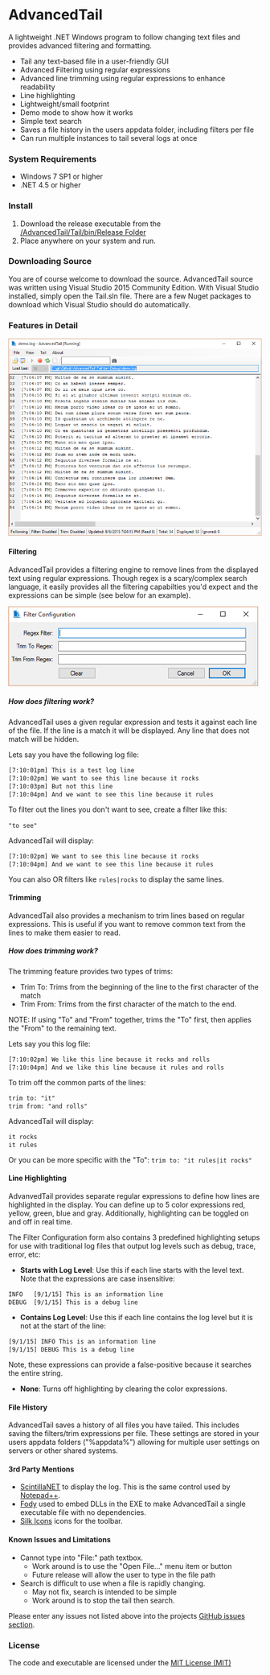 # AdvancedTail
A lightweight .NET Windows program to follow changing text files and provides advanced filtering and formatting.

* Tail any text-based file in a user-friendly GUI
* Advanced Filtering using regular expressions
* Advanced line trimming using regular expressions to enhance readability
* Line highlighting
* Lightweight/small footprint
* Demo mode to show how it works
* Simple text search
* Saves a file history in the users appdata folder, including filters per file
* Can run multiple instances to tail several logs at once

### System Requirements
* Windows 7 SP1 or higher
* .NET 4.5 or higher

### Install
1. Download the release executable from the [/AdvancedTail/Tail/bin/Release Folder](https://github.com/gsirhc/AdvancedTail/raw/master/Tail/bin/Release/Tail.exe)
2. Place anywhere on your system and run.

### Downloading Source
You are of course welcome to download the source.  AdvancedTail source was written using 
Visual Studio 2015 Community Edition.  With Visual Studio installed, simply open the Tail.sln file.
There are a few Nuget packages to download which Visual Studio should do automatically.

### Features in Detail

![Main Form](https://raw.githubusercontent.com/gsirhc/AdvancedTail/master/screenshots/main3.png)

#### Filtering
AdvancedTail provides a filtering engine to remove lines from the displayed text using regular expressions.
Though regex is a scary/complex search language, it easily provides all the filtering capabilties
you'd expect and the expressions can be simple (see below for an example).

![Filter Form Screenshot](https://raw.githubusercontent.com/gsirhc/AdvancedTail/master/screenshots/filter.png)

##### How does filtering work?
AdvancedTail uses a given regular expression and tests it against each line of the file.  If the line is a match
it will be displayed.  Any line that does not match will be hidden.

Lets say you have the following log file:

```
[7:10:01pm] This is a test log line
[7:10:02pm] We want to see this line because it rocks
[7:10:03pm] But not this line
[7:10:04pm] And we want to see this line because it rules
```

To filter out the lines you don't want to see, create a filter like this:

``` "to see" ```

AdvancedTail will display:

```
[7:10:02pm] We want to see this line because it rocks
[7:10:04pm] And we want to see this line because it rules
```

You can also OR filters like ```rules|rocks``` to display the same lines.

#### Trimming
AdvancedTail also provides a mechanism to trim lines based on regular expressions.  This is useful
if you want to remove common text from the lines to make them easier to read.

##### How does trimming work?

The trimming feature provides two types of trims:
* Trim To: Trims from the beginning of the line to the first character of the match
* Trim From: Trims from the first character of the match to the end.

NOTE: If using "To" and "From" together, trims the "To" first, then applies the "From" to the remaining text.

Lets say you this log file:

```
[7:10:02pm] We like this line because it rocks and rolls
[7:10:04pm] And we like this line because it rules and rolls
```

To trim off the common parts of the lines:

``` 
trim to: "it"
trim from: "and rolls"
```

AdvancedTail will display:

```
it rocks
it rules
```

Or you can be more specific with the "To":  ```trim to: "it rules|it rocks"```

#### Line Highlighting
AdvanvedTail provides separate regular expressions to define how lines are
highlighted in the display.  You can define up to 5 color
expressions red, yellow, green, blue and gray.  Additionally, highlighting can be toggled on and off
in real time.

The Filter Configuration form also contains 3 predefined highlighting
setups for use with traditional log files that output log levels such
as debug, trace, error, etc:

* **Starts with Log Level**: Use this if each line starts with the level text.  Note that the expressions are case insensitive:

``` 
INFO   [9/1/15] This is an information line 
DEBUG  [9/1/15] This is a debug line 
```

* **Contains Log Level**: Use this if each line contains the log level but it is not at the start of the line:

``` 
[9/1/15] INFO This is an information line 
[9/1/15] DEBUG This is a debug line 
```

Note, these expressions can provide a false-positive because it searches the entire string.

* **None**: Turns off highlighting by clearing the color expressions.

#### File History
AdvancedTail saves a history of all files you have tailed.  This includes
saving the filters/trim expressions per file.  These settings are stored
in your users appdata folders ("%appdata%") allowing for multiple user
settings on servers or other shared systems.

#### 3rd Party Mentions
* [ScintillaNET](https://github.com/jacobslusser/ScintillaNET) to display the log.  This is the same control used by [Notepad++](https://notepad-plus-plus.org/).
* [Fody](https://github.com/Fody/Fody) used to embed DLLs in the EXE to make AdvancedTail a single executable file with no dependencies.
* [Silk Icons](http://www.famfamfam.com/) icons for the toolbar.

#### Known Issues and Limitations
* Cannot type into "File:" path textbox.
   * Work around is to use the "Open File..." menu item or button
   * Future release will allow the user to type in the file path
* Search is difficult to use when a file is rapidly changing.
   * May not fix, search is intended to be simple
   * Work around is to stop the tail then search.

Please enter any issues not listed above into the projects [GitHub issues section](https://github.com/gsirhc/AdvancedTail/issues).

### License
The code and executable are licensed under the [MIT License (MIT)](https://github.com/gsirhc/AdvancedTail/blob/master/LICENSE.txt)
